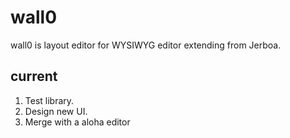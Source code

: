 # wall0 ###### 
wall0 is layout editor for WYSIWYG editor extending from Jerboa.
## current ####
1. Test library.
2. Design new UI.
3. Merge with a aloha editor 


